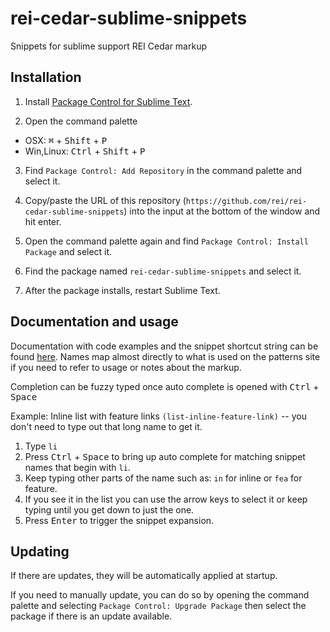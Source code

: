 # rei-cedar-sublime-snippets
Snippets for sublime support REI Cedar markup

## Installation

1. Install [Package Control for Sublime Text](https://packagecontrol.io/installation "Package Control").

2. Open the command palette
 * OSX: <kbd>&#8984;</kbd> + <kbd>Shift</kbd> + <kbd>P</kbd>
 * Win,Linux: <kbd>Ctrl</kbd> + <kbd>Shift</kbd> + <kbd>P</kbd>

3. Find `Package Control: Add Repository` in the command palette and select it.

4. Copy/paste the URL of this repository (`https://github.com/rei/rei-cedar-sublime-snippets`) into the input at the bottom of the window and hit enter.

5. Open the command palette again and find `Package Control: Install Package` and select it.

6. Find the package named `rei-cedar-sublime-snippets` and select it.

7. After the package installs, restart Sublime Text.

## Documentation and usage

Documentation with code examples and the snippet shortcut string can be found [here](https://rei.github.io/rei-cedar-sublime-snippets/ "Cedar Sublime Docs"). Names map almost directly to what is used on the patterns site if you need to refer to usage or notes about the markup.

Completion can be fuzzy typed once auto complete is opened with <kbd>Ctrl</kbd> + <kbd>Space</kbd>


Example:
Inline list with feature links `(list-inline-feature-link)` -- you don't need to type out that long name to get it.

1. Type `li`
2. Press <kbd>Ctrl</kbd> + <kbd>Space</kbd> to bring up auto complete for matching snippet names that begin with `li`.
3. Keep typing other parts of the name such as: `in` for inline or `fea` for feature.
4. If you see it in the list you can use the arrow keys to select it or keep typing until you get down to just the one.
5. Press <kbd>Enter</kbd> to trigger the snippet expansion.

## Updating

If there are updates, they will be automatically applied at startup.

If you need to manually update, you can do so by opening the command palette and selecting `Package Control: Upgrade Package` then select the package if there is an update available.
